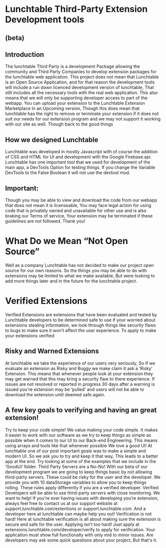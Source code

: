 <h1>Lunchtable Third-Party Extension Development tools </h1>
<h2>(beta)</h2>

<h2>Introduction</h2>
The lunchtable Third Party is a development Package allowing the community and Third Party Companies to develop  extension packages for the lunchtable web application. This project does not mean that Lunchtable is an Open Source Application,  and for that reason the development tools will include a run down licenced development version of lunchtable, That still includes all the necessary tools with the real web application. This also means that we will only be supporting developer access to part of the webapp. You can upload your extension to the Lunchtable Extension Marketplace In an Upcoming version, Though this does mean that lunchtable has the right to remove or terminate your extension if it does not suit our needs for our extension program and we may not support it working with our site as well. Though back to the good things

<h2>How we designed Lunchtable</h2>
Lunchtable was developed in mostly Javascript with of course the addition of CSS and HTML for UI and development with the Google Firebase.api. Lunchtable has one important tool that we used for development of the main app, a DevTools Option for testing things. If you change the Variable DevTools to the False Boolean it will not use the devtool mod. 


<h2>Important:</h2>
Though you may be able to view and download the code from our webapp that does not mean it is licenseable, You may face legal action for using code that is privately owned and unavailable for other use and is also braking our Terms of service, Your extension may be terminated if these guidelines are not followed. Thank you!



<h1>What Do we Mean “Not Open Source” </h2>
Well as a company Lunchtable has not decided to make our project open source for our own reasons. So the things you may be able to do with extensions may be limited to what we make available, But were looking to add more things later and in the future for the lunchtable project.

<h1>Verified Extensions</h2>
Verified Extensions are extensions that have been evaluated and tested by Lunchtable developers to be determined safe to use if your worried about extensions stealing information, we look through things like security flaws to bugs to make sure it won’t affect the user experience. To apply to make your extensions verified

<h2>Risky and Warned Extensions</h2>
At lunchtable we take the experience of our users very seriously, So if we evaluate an extension as Risky and Buggy we make claim it ask a ‘Risky’ Extension. This means that whenever people look at your extension they may get warned that this may bring a security flaw to there experience. If issues are not resolved or reported in progress 30 days after a warning is issued you're extension may be ‘pulled’ and users will not be able to download the extension until deemed safe again.


<h2>A few key goals to verifying and having an great extension!</h2>
 Try to keep your code simple! We value making your code simple. It makes it easier to work with our software as we try to keep things as simple as possible when it comes to our UI to our Back-end Engineering. This means using arrays and tools like that whenever possible
 We love a good UI!  At lunchtable one of our post important goals was to make a simple and modern UI. So we ask you to try and keep it that way, This leads to a better app at the end. Try looking at some of the examples that we include in the ‘GoodUI’ folder.
 Third Party Servers are a No-No! With our beta of our development program we are going to keep things basic by not allowing third-party servers. These could be risky for the user and the developer. We provide you with 10 dataStorage variables to allow you to keep things rolling. These rules apply differently if you are a verified developer.  Verified Developers will be able to use third-party servers with close monitoring.
 We want to help! If you're ever having issues with developing you’re extension, always feel free to contact us at our support website at support.lunchtable.com/extentions or support.lunchtable.com.  And a developer here at lunchtable can maybe help you out!
 Verification is not hard!  Here at lunchtable verification is all about making sure the extension is secure and safe for the user. Applying isn’t too hard! Just apply at extensions.lunchtable.com/developer/verify to apply for verification. Your application must show full functionally with only mid to minor issues. Are developers may ask some quick questions about your project, But that's it.  


